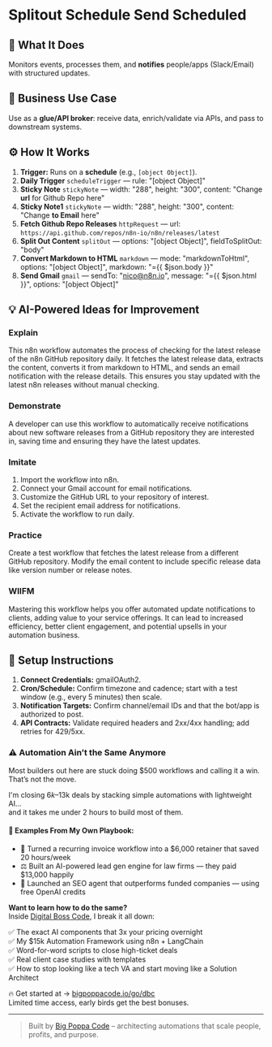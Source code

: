 # Splitout Schedule Send Scheduled
## 🚀 What It Does
Monitors events, processes them, and **notifies** people/apps (Slack/Email) with structured updates.

## 💼 Business Use Case
Use as a **glue/API broker**: receive data, enrich/validate via APIs, and pass to downstream systems.

## ⚙️ How It Works
1. **Trigger:** Runs on a **schedule** (e.g., `[object Object]`).
2. **Daily Trigger** `scheduleTrigger` — rule: "[object Object]"
3. **Sticky Note** `stickyNote` — width: "288", height: "300", content: "Change **url** for Github Repo here"
4. **Sticky Note1** `stickyNote` — width: "288", height: "300", content: "Change **to Email** here"
5. **Fetch Github Repo Releases** `httpRequest` — url: `https://api.github.com/repos/n8n-io/n8n/releases/latest`
6. **Split Out Content** `splitOut` — options: "[object Object]", fieldToSplitOut: "body"
7. **Convert Markdown to HTML** `markdown` — mode: "markdownToHtml", options: "[object Object]", markdown: "={{ $json.body }}"
8. **Send Gmail** `gmail` — sendTo: "nico@n8n.io", message: "={{ $json.html }}", options: "[object Object]"

## 💡 AI-Powered Ideas for Improvement
### Explain
This n8n workflow automates the process of checking for the latest release of the n8n GitHub repository daily. It fetches the latest release data, extracts the content, converts it from markdown to HTML, and sends an email notification with the release details. This ensures you stay updated with the latest n8n releases without manual checking.

### Demonstrate
A developer can use this workflow to automatically receive notifications about new software releases from a GitHub repository they are interested in, saving time and ensuring they have the latest updates.

### Imitate
1. Import the workflow into n8n.
2. Connect your Gmail account for email notifications.
3. Customize the GitHub URL to your repository of interest.
4. Set the recipient email address for notifications.
5. Activate the workflow to run daily.

### Practice
Create a test workflow that fetches the latest release from a different GitHub repository. Modify the email content to include specific release data like version number or release notes.

### WIIFM
Mastering this workflow helps you offer automated update notifications to clients, adding value to your service offerings. It can lead to increased efficiency, better client engagement, and potential upsells in your automation business.

## 🔧 Setup Instructions
1. **Connect Credentials:** gmailOAuth2.
2. **Cron/Schedule:** Confirm timezone and cadence; start with a test window (e.g., every 5 minutes) then scale.
3. **Notification Targets:** Confirm channel/email IDs and that the bot/app is authorized to post.
4. **API Contracts:** Validate required headers and 2xx/4xx handling; add retries for 429/5xx.

### ⚠️ Automation Ain’t the Same Anymore

Most builders out here are stuck doing $500 workflows and calling it a win.  
That’s not the move.  

I'm closing $6k–$13k deals by stacking simple automations with lightweight AI...  
and it takes me under 2 hours to build most of them.

#### 🧠 Examples From My Own Playbook:
- 🔁 Turned a recurring invoice workflow into a $6,000 retainer that saved 20 hours/week  
- ⚖️ Built an AI-powered lead gen engine for law firms — they paid $13,000 happily  
- 🚀 Launched an SEO agent that outperforms funded companies — using free OpenAI credits  

**Want to learn how to do the same?**  
Inside [Digital Boss Code](https://bigpoppacode.io/go/dbc), I break it all down:

✅ The exact AI components that 3x your pricing overnight  
✅ My $15k Automation Framework using n8n + LangChain  
✅ Word-for-word scripts to close high-ticket deals  
✅ Real client case studies with templates  
✅ How to stop looking like a tech VA and start moving like a Solution Architect  

🔥 Get started at → [bigpoppacode.io/go/dbc](https://bigpoppacode.io/go/dbc)  
Limited time access, early birds get the best bonuses.

---
> Built by [Big Poppa Code](https://bigpoppacode.io) – architecting automations that scale people, profits, and purpose.
